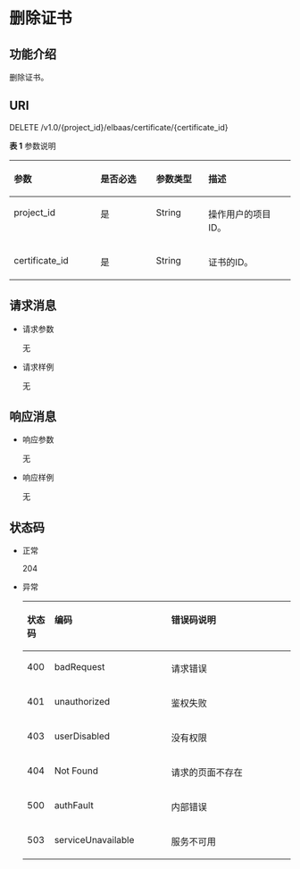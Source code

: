 # 删除证书<a name="zh-cn_topic_0096561524"></a>

## 功能介绍<a name="zh-cn_topic_0032340348_section65858198"></a>

删除证书。

## URI<a name="zh-cn_topic_0032340348_section55852871"></a>

DELETE /v1.0/\{project\_id\}/elbaas/certificate/\{certificate\_id\}

**表 1**  参数说明

<a name="zh-cn_topic_0032340348_table60083059"></a>
<table><thead align="left"><tr id="zh-cn_topic_0032340348_row2365466"><th class="cellrowborder" valign="top" width="30.826917308269174%" id="mcps1.2.5.1.1"><p id="zh-cn_topic_0032340348_p57385070"><a name="zh-cn_topic_0032340348_p57385070"></a><a name="zh-cn_topic_0032340348_p57385070"></a>参数</p>
</th>
<th class="cellrowborder" valign="top" width="19.73802619738026%" id="mcps1.2.5.1.2"><p id="zh-cn_topic_0032340348_p17679057"><a name="zh-cn_topic_0032340348_p17679057"></a><a name="zh-cn_topic_0032340348_p17679057"></a>是否必选</p>
</th>
<th class="cellrowborder" valign="top" width="18.60813918608139%" id="mcps1.2.5.1.3"><p id="zh-cn_topic_0032340348_p8494842115611"><a name="zh-cn_topic_0032340348_p8494842115611"></a><a name="zh-cn_topic_0032340348_p8494842115611"></a>参数类型</p>
</th>
<th class="cellrowborder" valign="top" width="30.826917308269174%" id="mcps1.2.5.1.4"><p id="zh-cn_topic_0032340348_p22717550"><a name="zh-cn_topic_0032340348_p22717550"></a><a name="zh-cn_topic_0032340348_p22717550"></a>描述</p>
</th>
</tr>
</thead>
<tbody><tr id="zh-cn_topic_0032340348_row2494884611413"><td class="cellrowborder" valign="top" width="30.826917308269174%" headers="mcps1.2.5.1.1 "><p id="p1618112015176"><a name="p1618112015176"></a><a name="p1618112015176"></a>project_id</p>
</td>
<td class="cellrowborder" valign="top" width="19.73802619738026%" headers="mcps1.2.5.1.2 "><p id="zh-cn_topic_0032340348_p277447511413"><a name="zh-cn_topic_0032340348_p277447511413"></a><a name="zh-cn_topic_0032340348_p277447511413"></a>是</p>
</td>
<td class="cellrowborder" valign="top" width="18.60813918608139%" headers="mcps1.2.5.1.3 "><p id="zh-cn_topic_0032340348_p34302895115611"><a name="zh-cn_topic_0032340348_p34302895115611"></a><a name="zh-cn_topic_0032340348_p34302895115611"></a>String</p>
</td>
<td class="cellrowborder" valign="top" width="30.826917308269174%" headers="mcps1.2.5.1.4 "><p id="zh-cn_topic_0032340348_p1683029111413"><a name="zh-cn_topic_0032340348_p1683029111413"></a><a name="zh-cn_topic_0032340348_p1683029111413"></a>操作用户的项目ID。</p>
</td>
</tr>
<tr id="zh-cn_topic_0032340348_row56497187115316"><td class="cellrowborder" valign="top" width="30.826917308269174%" headers="mcps1.2.5.1.1 "><p id="zh-cn_topic_0032340348_p27676371115320"><a name="zh-cn_topic_0032340348_p27676371115320"></a><a name="zh-cn_topic_0032340348_p27676371115320"></a>certificate_id</p>
</td>
<td class="cellrowborder" valign="top" width="19.73802619738026%" headers="mcps1.2.5.1.2 "><p id="zh-cn_topic_0032340348_p27193612115320"><a name="zh-cn_topic_0032340348_p27193612115320"></a><a name="zh-cn_topic_0032340348_p27193612115320"></a>是</p>
</td>
<td class="cellrowborder" valign="top" width="18.60813918608139%" headers="mcps1.2.5.1.3 "><p id="zh-cn_topic_0032340348_p42313093115611"><a name="zh-cn_topic_0032340348_p42313093115611"></a><a name="zh-cn_topic_0032340348_p42313093115611"></a>String</p>
</td>
<td class="cellrowborder" valign="top" width="30.826917308269174%" headers="mcps1.2.5.1.4 "><p id="zh-cn_topic_0032340348_p55198969115320"><a name="zh-cn_topic_0032340348_p55198969115320"></a><a name="zh-cn_topic_0032340348_p55198969115320"></a>证书的ID。</p>
</td>
</tr>
</tbody>
</table>

## 请求消息<a name="zh-cn_topic_0032340348_section32913796"></a>

-   请求参数

    无


-   请求样例

    无


## 响应消息<a name="zh-cn_topic_0032340348_section27788708"></a>

-   响应参数

    无


-   响应样例

    无


## 状态码<a name="zh-cn_topic_0032340348_section48771786"></a>

-   正常

    204

-   异常

    <a name="zh-cn_topic_0032340348_table48328251151534"></a>
    <table><thead align="left"><tr id="zh-cn_topic_0032340348_row64711061151534"><th class="cellrowborder" valign="top" width="10.17%" id="mcps1.1.4.1.1"><p id="zh-cn_topic_0032340348_p7104561151534"><a name="zh-cn_topic_0032340348_p7104561151534"></a><a name="zh-cn_topic_0032340348_p7104561151534"></a>状态码</p>
    </th>
    <th class="cellrowborder" valign="top" width="43.59%" id="mcps1.1.4.1.2"><p id="p5462524132411"><a name="p5462524132411"></a><a name="p5462524132411"></a>编码</p>
    </th>
    <th class="cellrowborder" valign="top" width="46.239999999999995%" id="mcps1.1.4.1.3"><p id="zh-cn_topic_0032340348_p38598594151534"><a name="zh-cn_topic_0032340348_p38598594151534"></a><a name="zh-cn_topic_0032340348_p38598594151534"></a>错误码说明</p>
    </th>
    </tr>
    </thead>
    <tbody><tr id="zh-cn_topic_0032340348_row39478448151534"><td class="cellrowborder" valign="top" width="10.17%" headers="mcps1.1.4.1.1 "><p id="zh-cn_topic_0032340348_p43637730151534"><a name="zh-cn_topic_0032340348_p43637730151534"></a><a name="zh-cn_topic_0032340348_p43637730151534"></a>400</p>
    </td>
    <td class="cellrowborder" valign="top" width="43.59%" headers="mcps1.1.4.1.2 "><p id="p20926113432416"><a name="p20926113432416"></a><a name="p20926113432416"></a>badRequest</p>
    </td>
    <td class="cellrowborder" valign="top" width="46.239999999999995%" headers="mcps1.1.4.1.3 "><p id="zh-cn_topic_0032340348_p44995265151534"><a name="zh-cn_topic_0032340348_p44995265151534"></a><a name="zh-cn_topic_0032340348_p44995265151534"></a>请求错误</p>
    </td>
    </tr>
    <tr id="zh-cn_topic_0032340348_row2304204151534"><td class="cellrowborder" valign="top" width="10.17%" headers="mcps1.1.4.1.1 "><p id="zh-cn_topic_0032340348_p52422873151534"><a name="zh-cn_topic_0032340348_p52422873151534"></a><a name="zh-cn_topic_0032340348_p52422873151534"></a>401</p>
    </td>
    <td class="cellrowborder" valign="top" width="43.59%" headers="mcps1.1.4.1.2 "><p id="p15926034112413"><a name="p15926034112413"></a><a name="p15926034112413"></a>unauthorized</p>
    </td>
    <td class="cellrowborder" valign="top" width="46.239999999999995%" headers="mcps1.1.4.1.3 "><p id="zh-cn_topic_0032340348_p18394310151534"><a name="zh-cn_topic_0032340348_p18394310151534"></a><a name="zh-cn_topic_0032340348_p18394310151534"></a>鉴权失败</p>
    </td>
    </tr>
    <tr id="zh-cn_topic_0032340348_row31331064151534"><td class="cellrowborder" valign="top" width="10.17%" headers="mcps1.1.4.1.1 "><p id="zh-cn_topic_0032340348_p54788249151534"><a name="zh-cn_topic_0032340348_p54788249151534"></a><a name="zh-cn_topic_0032340348_p54788249151534"></a>403</p>
    </td>
    <td class="cellrowborder" valign="top" width="43.59%" headers="mcps1.1.4.1.2 "><p id="p199261834152412"><a name="p199261834152412"></a><a name="p199261834152412"></a>userDisabled</p>
    </td>
    <td class="cellrowborder" valign="top" width="46.239999999999995%" headers="mcps1.1.4.1.3 "><p id="zh-cn_topic_0032340348_p8663150151534"><a name="zh-cn_topic_0032340348_p8663150151534"></a><a name="zh-cn_topic_0032340348_p8663150151534"></a>没有权限</p>
    </td>
    </tr>
    <tr id="zh-cn_topic_0032340348_row10859487151534"><td class="cellrowborder" valign="top" width="10.17%" headers="mcps1.1.4.1.1 "><p id="zh-cn_topic_0032340348_p7203294151534"><a name="zh-cn_topic_0032340348_p7203294151534"></a><a name="zh-cn_topic_0032340348_p7203294151534"></a>404</p>
    </td>
    <td class="cellrowborder" valign="top" width="43.59%" headers="mcps1.1.4.1.2 "><p id="p1492663472418"><a name="p1492663472418"></a><a name="p1492663472418"></a>Not Found</p>
    </td>
    <td class="cellrowborder" valign="top" width="46.239999999999995%" headers="mcps1.1.4.1.3 "><p id="zh-cn_topic_0032340348_p46595974151534"><a name="zh-cn_topic_0032340348_p46595974151534"></a><a name="zh-cn_topic_0032340348_p46595974151534"></a>请求的页面不存在</p>
    </td>
    </tr>
    <tr id="zh-cn_topic_0032340348_row16710584151534"><td class="cellrowborder" valign="top" width="10.17%" headers="mcps1.1.4.1.1 "><p id="zh-cn_topic_0032340348_p11380079151534"><a name="zh-cn_topic_0032340348_p11380079151534"></a><a name="zh-cn_topic_0032340348_p11380079151534"></a>500</p>
    </td>
    <td class="cellrowborder" valign="top" width="43.59%" headers="mcps1.1.4.1.2 "><p id="p10926103410244"><a name="p10926103410244"></a><a name="p10926103410244"></a>authFault</p>
    </td>
    <td class="cellrowborder" valign="top" width="46.239999999999995%" headers="mcps1.1.4.1.3 "><p id="zh-cn_topic_0032340348_p49371235151534"><a name="zh-cn_topic_0032340348_p49371235151534"></a><a name="zh-cn_topic_0032340348_p49371235151534"></a>内部错误</p>
    </td>
    </tr>
    <tr id="zh-cn_topic_0032340348_row41687935151534"><td class="cellrowborder" valign="top" width="10.17%" headers="mcps1.1.4.1.1 "><p id="zh-cn_topic_0032340348_p21279576151534"><a name="zh-cn_topic_0032340348_p21279576151534"></a><a name="zh-cn_topic_0032340348_p21279576151534"></a>503</p>
    </td>
    <td class="cellrowborder" valign="top" width="43.59%" headers="mcps1.1.4.1.2 "><p id="p7926113411242"><a name="p7926113411242"></a><a name="p7926113411242"></a>serviceUnavailable</p>
    </td>
    <td class="cellrowborder" valign="top" width="46.239999999999995%" headers="mcps1.1.4.1.3 "><p id="zh-cn_topic_0032340348_p45924130151534"><a name="zh-cn_topic_0032340348_p45924130151534"></a><a name="zh-cn_topic_0032340348_p45924130151534"></a>服务不可用</p>
    </td>
    </tr>
    </tbody>
    </table>


